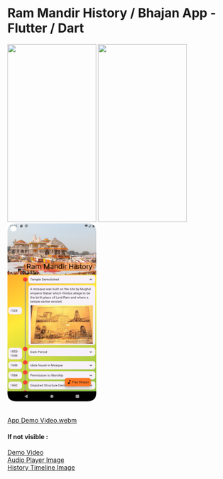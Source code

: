 
# Ram Mandir History / Bhajan App - Flutter / Dart

<div>
  <img src="https://github.com/aadarsh-mca/Public-Projects/blob/master/ram-mandir-history_Flutter/demo/sDemoC.gif" width="200" height="400"/>
<!--   <img src="https://github.com/aadarsh-mca/Public-Projects/blob/master/ram-mandir-history_Flutter/demo/audio-player-screen.png" width="200" height="400"/> -->
  <img src="https://github.com/aadarsh-mca/Public-Projects/assets/114849585/b1fe2252-c649-4525-8672-c8a4c40b96e6" width="200" height="400"/>
  <img src="https://github.com/aadarsh-mca/Public-Projects/blob/master/ram-mandir-history_Flutter/demo/timeline_screen.png" width="200" height="400"/>
</div>
<br>

[App Demo Video.webm](https://github.com/aadarsh-mca/Public-Projects/assets/114849585/d2898e1e-9f02-4f71-af49-55ae5355055b)

#### If not visible :
[Demo Video](https://drive.google.com/file/d/1dc7xcIWAYwvSLeGTKRO161qNtZ8YHos9/view?usp=sharing)
<br>
[Audio Player Image](https://drive.google.com/file/d/1F5e6D0wRrYlBUwnQxid4T__Wnk-uta89/view?usp=drive_link)
<br>
[History Timeline Image](https://drive.google.com/file/d/1lvXKLoUrX8OpbHg0VND72Ugc0Xy5VN4c/view?usp=sharing)

